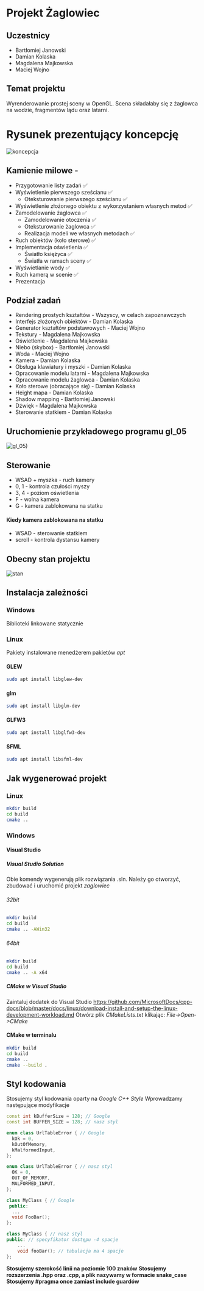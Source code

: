 # Projekt Żaglowiec

## Uczestnicy
* Bartłomiej Janowski
* Damian Kolaska
* Magdalena Majkowska
* Maciej Wojno

## Temat projektu
Wyrenderowanie prostej sceny w OpenGL. Scena składałaby się z żaglowca na wodzie, fragmentów lądu oraz latarni.

# Rysunek prezentujący koncepcję
![koncepcja](res/README/koncepcja.png)

## Kamienie milowe - 
* Przygotowanie listy zadań ✅
* Wyświetlenie pierwszego sześcianu ✅
    * Oteksturowanie pierwszego sześcianu ✅
* Wyświetlenie złożonego obiektu z wykorzystaniem własnych metod ✅
* Zamodelowanie żaglowca ✅
	* Zamodelowanie otoczenia ✅
	* Oteksturowanie żaglowca ✅
    * Realizacja modeli we własnych metodach ✅
* Ruch obiektów (koło sterowe) ✅
* Implementacja oświetlenia ✅
    * Światło księżyca ✅
    * Światła w ramach sceny ✅
* Wyświetlanie wody ✅
* Ruch kamerą w scenie ✅
* Prezentacja

## Podział zadań
* Rendering prostych kształtów - Wszyscy, w celach zapoznawczych
* Interfejs złożonych obiektów - Damian Kolaska
* Generator kształtów podstawowych - Maciej Wojno
* Tekstury - Magdalena Majkowska
* Oświetlenie - Magdalena Majkowska
* Niebo (skybox) - Bartłomiej Janowski
* Woda - Maciej Wojno
* Kamera - Damian Kolaska
* Obsługa klawiatury i myszki - Damian Kolaska
* Opracowanie modelu latarni - Magdalena Majkowska
* Opracowanie modelu żaglowca - Damian Kolaska
* Koło sterowe (obracające się) - Damian Kolaska
* Height mapa - Damian Kolaska
* Shadow mapping - Bartłomiej Janowski
* Dźwięk - Magdalena Majkowska
* Sterowanie statkiem - Damian Kolaska

## Uruchomienie przykładowego programu gl_05
![gl_05)](res/README/gl05.png)

## Sterowanie
* WSAD + myszka - ruch kamery
* 0, 1 - kontrola czułości myszy
* 3, 4 - poziom oświetlenia
* F - wolna kamera
* G - kamera zablokowana na statku
#### Kiedy kamera zablokowana na statku
* WSAD - sterowanie statkiem
* scroll - kontrola dystansu kamery

## Obecny stan projektu
![stan](res/README/stan_projektu.png)

## Instalacja zależności
### Windows
Biblioteki linkowane statycznie
### Linux
Pakiety instalowane menedżerem pakietów *apt*
#### GLEW
```sh
sudo apt install libglew-dev
```
#### glm
```sh
sudo apt install libglm-dev
```
#### GLFW3
```sh
sudo apt install libglfw3-dev
```
#### SFML
```sh
sudo apt install libsfml-dev
```

## Jak wygenerować projekt
### Linux
```bash
mkdir build
cd build
cmake ..
```

### Windows

#### Visual Studio
##### Visual Studio Solution
Obie komendy wygenerują plik rozwiązania .sln. Należy go otworzyć, zbudować i uruchomić projekt *zaglowiec*
###### 32bit
```sh
mkdir build
cd build
cmake .. -AWin32
```
###### 64bit
```sh
mkdir build
cd build
cmake .. -A x64
```

##### CMake w Visual Studio
Zaintaluj dodatek do Visual Studio
https://github.com/MicrosoftDocs/cpp-docs/blob/master/docs/linux/download-install-and-setup-the-linux-development-workload.md
Otwórz plik *CMakeLists.txt* klikając:
*File->Open->CMake*

#### CMake w terminalu
```sh
mkdir build
cd build
cmake ..
cmake --build .
```

## Styl kodowania
Stosujemy styl kodowania oparty na *Google C++ Style*
Wprowadzamy następujące modyfikacje
```c++
const int kBufferSize = 128; // Google
const int BUFFER_SIZE = 128; // nasz styl

enum class UrlTableError { // Google
  kOk = 0,
  kOutOfMemory,
  kMalformedInput,
};

enum class UrlTableError { // nasz styl
  OK = 0,
  OUT_OF_MEMORY,
  MALFORMED_INPUT,
};

class MyClass { // Google
 public:
  ...
  void FooBar();
};

class MyClass { // nasz styl
public: // specyfikator dostępu -4 spacje
    ...
    void fooBar(); // tabulacja ma 4 spacje
};
```
**Stosujemy szerokość linii na poziomie 100 znaków**
**Stosujemy rozszerzenia .hpp oraz .cpp, a plik nazywamy w formacie snake_case** <br>
**Stosujemy #pragma once zamiast include guardów**